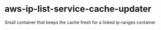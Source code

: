 # aws-ip-list-service-cache-updater
Small container that keeps the cache fresh for a linked ip-ranges container
